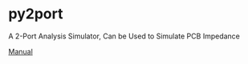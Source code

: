 # py2port
A 2-Port Analysis Simulator, Can be Used to Simulate PCB Impedance

[Manual](https://charleseidsness.github.io/py2port/)
